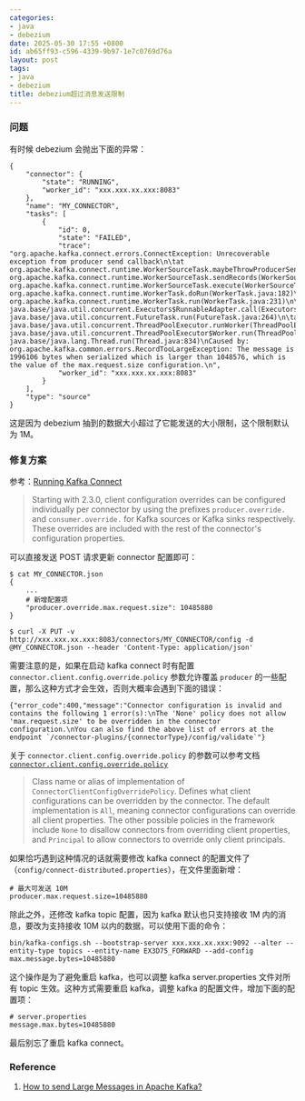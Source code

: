 ```yaml
---
categories:
- java
- debezium
date: 2025-05-30 17:55 +0800
id: ab65ff93-c596-4339-9b97-1e7c0769d76a
layout: post
tags:
- java
- debezium
title: debezium超过消息发送限制
---
```


### 问题

有时候 debezium 会抛出下面的异常：

```
{
    "connector": {
        "state": "RUNNING",
        "worker_id": "xxx.xxx.xx.xxx:8083"
    },
    "name": "MY_CONNECTOR",
    "tasks": [
        {
            "id": 0,
            "state": "FAILED",
            "trace": "org.apache.kafka.connect.errors.ConnectException: Unrecoverable exception from producer send callback\n\tat org.apache.kafka.connect.runtime.WorkerSourceTask.maybeThrowProducerSendException(WorkerSourceTask.java:266)\n\tat org.apache.kafka.connect.runtime.WorkerSourceTask.sendRecords(WorkerSourceTask.java:320)\n\tat org.apache.kafka.connect.runtime.WorkerSourceTask.execute(WorkerSourceTask.java:248)\n\tat org.apache.kafka.connect.runtime.WorkerTask.doRun(WorkerTask.java:182)\n\tat org.apache.kafka.connect.runtime.WorkerTask.run(WorkerTask.java:231)\n\tat java.base/java.util.concurrent.Executors$RunnableAdapter.call(Executors.java:515)\n\tat java.base/java.util.concurrent.FutureTask.run(FutureTask.java:264)\n\tat java.base/java.util.concurrent.ThreadPoolExecutor.runWorker(ThreadPoolExecutor.java:1128)\n\tat java.base/java.util.concurrent.ThreadPoolExecutor$Worker.run(ThreadPoolExecutor.java:628)\n\tat java.base/java.lang.Thread.run(Thread.java:834)\nCaused by: org.apache.kafka.common.errors.RecordTooLargeException: The message is 1996106 bytes when serialized which is larger than 1048576, which is the value of the max.request.size configuration.\n",
            "worker_id": "xxx.xxx.xx.xxx:8083"
        }
    ],
    "type": "source"
}
```

这是因为 debezium 抽到的数据大小超过了它能发送的大小限制，这个限制默认为 1M。



### 修复方案

参考：[Running Kafka Connect](https://kafka.apache.org/documentation/#connect_running)

> Starting with 2.3.0, client configuration overrides can be configured individually per connector by using the prefixes `producer.override.` and `consumer.override.` for Kafka sources or Kafka sinks respectively. These overrides are included with the rest of the connector's configuration properties.

可以直接发送 POST 请求更新 connector 配置即可：

```shell
$ cat MY_CONNECTOR.json
{
    ...
    # 新增配置项
    "producer.override.max.request.size": 10485880
}

$ curl -X PUT -v http://xxx.xxx.xx.xxx:8083/connectors/MY_CONNECTOR/config -d @MY_CONNECTOR.json --header 'Content-Type: application/json'
```

需要注意的是，如果在启动 kafka connect 时有配置 `connector.client.config.override.policy` 参数允许覆盖 `producer` 的一些配置，那么这种方式才会生效，否则大概率会遇到下面的错误：

```shell
{"error_code":400,"message":"Connector configuration is invalid and contains the following 1 error(s):\nThe 'None' policy does not allow 'max.request.size' to be overridden in the connector configuration.\nYou can also find the above list of errors at the endpoint `/connector-plugins/{connectorType}/config/validate`"}
```



关于  `connector.client.config.override.policy` 的参数可以参考文档 [`connector.client.config.override.policy`](https://kafka.apache.org/documentation/#connectconfigs_connector.client.config.override.policy)

>Class name or alias of implementation of `ConnectorClientConfigOverridePolicy`. Defines what client configurations can be overridden by the connector. The default implementation is `All`, meaning connector configurations can override all client properties. The other possible policies in the framework include `None` to disallow connectors from overriding client properties, and `Principal` to allow connectors to override only client principals.

如果恰巧遇到这种情况的话就需要修改 kafka connect 的配置文件了（`config/connect-distributed.properties`），在文件里面新增：

```shell
# 最大可发送 10M
producer.max.request.size=10485880
```



除此之外，还修改 kafka topic 配置，因为 kafka 默认也只支持接收 1M 内的消息，要改为支持接收 10M 以内的数据，可以使用下面的命令：

```shell
bin/kafka-configs.sh --bootstrap-server xxx.xxx.xx.xxx:9092 --alter --entity-type topics --entity-name EX3D75_FORWARD --add-config max.message.bytes=10485880
```



这个操作是为了避免重启 kafka，也可以调整 kafka server.properties 文件对所有 topic 生效。这种方式需要重启 kafka，调整 kafka 的配置文件，增加下面的配置项：

```shell
# server.properties
message.max.bytes=10485880
```



最后别忘了重启 kafka connect。



### Reference

1. [How to send Large Messages in Apache Kafka?](https://www.conduktor.io/kafkahow-to-send-large-messages-in-apache-kafka/)